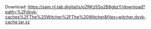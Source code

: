 Download: https://sam.nl.tab.digital/s/oZRKz5So2B8gbzY/download?path=%2Fdxvk-caches%2FThe%20Witcher%2FThe%20Witcher&files=witcher.dxvk-cache.tar.xz
